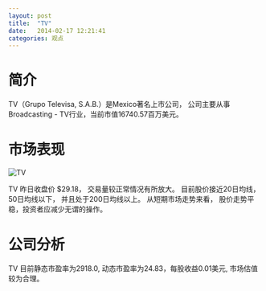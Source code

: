 ```yaml
---
layout: post
title:  "TV"
date:   2014-02-17 12:21:41
categories: 观点
---
```


# 简介
TV（Grupo Televisa, S.A.B.）是Mexico著名上市公司，
公司主要从事Broadcasting - TV行业，当前市值16740.57百万美元。

# 市场表现

![TV](http://finviz.com/chart.ashx?t=TV&ty=c&ta=1&p=d&s=l)

TV 昨日收盘价 $29.18，
交易量较正常情况有所放大。
目前股价接近20日均线，
50日均线以下，
并且处于200日均线以上。
从短期市场走势来看，
股价走势平稳，投资者应减少无谓的操作。

# 公司分析
TV 目前静态市盈率为2918.0, 动态市盈率为24.83，每股收益0.01美元,
市场估值较为合理。
